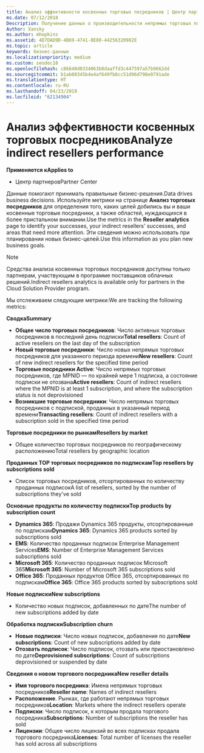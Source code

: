 ```yaml
---
title: Анализ эффективности косвенных торговых посредников | Центр партнеров
ms.date: 07/12/2018
Description: Получение данных о производительности непрямых торговых посредников для идентификации успешных выполнений, а также области, которые может потребоваться больше внимания.
Author: Xansky
ms.author: mhopkins
ms.assetid: 4D7DAD9D-4B69-4741-8E80-44256320982E
ms.topic: article
keywords: бизнес-данные
ms.localizationpriority: medium
ms.custom: seodec18
ms.openlocfilehash: c86640d0334063b8daaffd3c447597a57b9662dd
ms.sourcegitcommit: b1ab80345b4e4af649fb8cc51d96d798e0791ade
ms.translationtype: HT
ms.contentlocale: ru-RU
ms.lasthandoff: 04/23/2019
ms.locfileid: "62134904"
---
```

# <a name="analyze-indirect-resellers-performance"></a><span data-ttu-id="6e612-104">Анализ эффективности косвенных торговых посредников</span><span class="sxs-lookup"><span data-stu-id="6e612-104">Analyze indirect resellers performance</span></span> 

<span data-ttu-id="6e612-105">**Применяется к**</span><span class="sxs-lookup"><span data-stu-id="6e612-105">**Applies to**</span></span>
- <span data-ttu-id="6e612-106">Центр партнеров</span><span class="sxs-lookup"><span data-stu-id="6e612-106">Partner Center</span></span>

<span data-ttu-id="6e612-107">Данные помогают принимать правильные бизнес-решения.</span><span class="sxs-lookup"><span data-stu-id="6e612-107">Data drives business decisions.</span></span> <span data-ttu-id="6e612-108">Используйте метрики на странице **Анализ торговых посредников** для определения того, каких целей добились вы и ваши косвенные торговые посредники, а также областей, нуждающихся в более пристальном внимании.</span><span class="sxs-lookup"><span data-stu-id="6e612-108">Use the metrics in the **Reseller analytics** page to identify your successes, your indirect resellers' successes, and areas that need more attention.</span></span> <span data-ttu-id="6e612-109">Эти сведения можно использовать при планировании новых бизнес-целей.</span><span class="sxs-lookup"><span data-stu-id="6e612-109">Use this information as you plan new business goals.</span></span>

> [!NOTE]
> <span data-ttu-id="6e612-110">Средства анализа косвенных торговых посредников доступны только партнерам, участвующим в программе поставщиков облачных решений.</span><span class="sxs-lookup"><span data-stu-id="6e612-110">Indirect resellers analytics is available only for partners in the Cloud Solution Provider program.</span></span>

<span data-ttu-id="6e612-111">Мы отслеживаем следующие метрики:</span><span class="sxs-lookup"><span data-stu-id="6e612-111">We are tracking the following metrics:</span></span>

<span data-ttu-id="6e612-112">**Сводка**</span><span class="sxs-lookup"><span data-stu-id="6e612-112">**Summary**</span></span>  
 - <span data-ttu-id="6e612-113">**Общее число торговых посредников**: Число активных торговых посредников в последний день подписки</span><span class="sxs-lookup"><span data-stu-id="6e612-113">**Total resellers**: Count of active resellers on the last day of the subscription</span></span>  
 - <span data-ttu-id="6e612-114">**Новый торговые посредники**: Число новых непрямых торговых посредников для указанного периода времени</span><span class="sxs-lookup"><span data-stu-id="6e612-114">**New resellers**: Count of new indirect resellers for the specified time period</span></span>  
 - <span data-ttu-id="6e612-115">**Торговые посредники Active**: Число непрямых торговых посредников, где MPNID — по крайней мере 1 подписка, а состояние подписки не отозвана</span><span class="sxs-lookup"><span data-stu-id="6e612-115">**Active resellers**: Count of indirect resellers where the MPNID is at least 1 subscription, and where the subscription status is not deprovisioned</span></span>  
 - <span data-ttu-id="6e612-116">**Возникшие торговые посредники**: Число непрямых торговых посредников с подпиской, проданных в указанный период времени</span><span class="sxs-lookup"><span data-stu-id="6e612-116">**Transacting resellers**: Count of indirect resellers with a subscription sold in the specified time period</span></span>  

<span data-ttu-id="6e612-117">**Торговые посредники по рынкам**</span><span class="sxs-lookup"><span data-stu-id="6e612-117">**Resellers by market**</span></span>  
 - <span data-ttu-id="6e612-118">Общее количество торговых посредников по географическому расположению</span><span class="sxs-lookup"><span data-stu-id="6e612-118">Total resellers by geographic location</span></span>  

<span data-ttu-id="6e612-119">**Проданных TOP торговых посредников по подпискам**</span><span class="sxs-lookup"><span data-stu-id="6e612-119">**Top resellers by subscriptions sold**</span></span>
 - <span data-ttu-id="6e612-120">Список торговых посредников, отсортированных по количеству проданных подписок</span><span class="sxs-lookup"><span data-stu-id="6e612-120">A list of resellers, sorted by the number of subscriptions they've sold</span></span>  

<span data-ttu-id="6e612-121">**Основные продукты по количеству подписки**</span><span class="sxs-lookup"><span data-stu-id="6e612-121">**Top products by subscription count**</span></span>  
 - <span data-ttu-id="6e612-122">**Dynamics 365**: Продажи Dynamics 365 продукты, отсортированные по подпискам</span><span class="sxs-lookup"><span data-stu-id="6e612-122">**Dynamics 365**: Dynamics 365 products sorted by subscriptions sold</span></span>  
 - <span data-ttu-id="6e612-123">**EMS**: Количество проданных подписок Enterprise Management Services</span><span class="sxs-lookup"><span data-stu-id="6e612-123">**EMS**: Number of Enterprise Management Services subscriptions sold</span></span>  
 - <span data-ttu-id="6e612-124">**Microsoft 365**: Количество проданных подписок Microsoft 365</span><span class="sxs-lookup"><span data-stu-id="6e612-124">**Microsoft 365**: Number of Microsoft 365 subscriptions sold</span></span>  
 - <span data-ttu-id="6e612-125">**Office 365**: Проданных продуктов Office 365, отсортированных по подпискам</span><span class="sxs-lookup"><span data-stu-id="6e612-125">**Office 365**: Office 365 products sorted by subscriptions sold</span></span>  

<span data-ttu-id="6e612-126">**Новые подписки**</span><span class="sxs-lookup"><span data-stu-id="6e612-126">**New subscriptions**</span></span>  
 - <span data-ttu-id="6e612-127">Количество новых подписок, добавленных по дате</span><span class="sxs-lookup"><span data-stu-id="6e612-127">The number of new subscriptions added by date</span></span>  

<span data-ttu-id="6e612-128">**Обработка подписки**</span><span class="sxs-lookup"><span data-stu-id="6e612-128">**Subscription churn**</span></span>  
 - <span data-ttu-id="6e612-129">**Новые подписки**: Число новых подписок, добавления по дате</span><span class="sxs-lookup"><span data-stu-id="6e612-129">**New subscriptions**: Count of new subscriptions added by date</span></span>  
 - <span data-ttu-id="6e612-130">**Отозвать подписок**: Число подписок, отозвать или приостановлено по дате</span><span class="sxs-lookup"><span data-stu-id="6e612-130">**Deprovisioned subscriptions**: Count of subscriptions deprovisioned or suspended by date</span></span>  

<span data-ttu-id="6e612-131">**Сведения о новом торгового посредника**</span><span class="sxs-lookup"><span data-stu-id="6e612-131">**New reseller details**</span></span>  
 - <span data-ttu-id="6e612-132">**Имя торгового посредника**: Имена непрямых торговых посредников</span><span class="sxs-lookup"><span data-stu-id="6e612-132">**Reseller name**: Names of indirect resellers</span></span>  
 - <span data-ttu-id="6e612-133">**Расположение**. Рынках, где работают непрямых торговых посредников</span><span class="sxs-lookup"><span data-stu-id="6e612-133">**Location**: Markets where the indirect resellers operate</span></span>  
 - <span data-ttu-id="6e612-134">**Подписки**: Число подписок, к которым продала торгового посредника</span><span class="sxs-lookup"><span data-stu-id="6e612-134">**Subscriptions**: Number of subscriptions the reseller has sold</span></span>  
 - <span data-ttu-id="6e612-135">**Лицензии**: Общее число лицензий во всех подписках продала торгового посредника</span><span class="sxs-lookup"><span data-stu-id="6e612-135">**Licenses**: Total number of licenses the reseller has sold across all subscriptions</span></span>  
  
  
